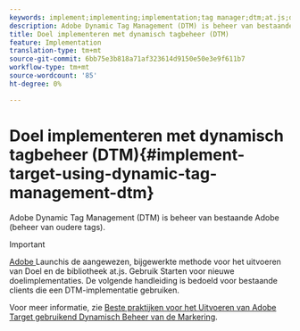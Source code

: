 ```yaml
---
keywords: implement;implementing;implementation;tag manager;dtm;at.js;dynamic tag management
description: Adobe Dynamic Tag Management (DTM) is beheer van bestaande Adobe (beheer van oudere tags).
title: Doel implementeren met dynamisch tagbeheer (DTM)
feature: Implementation
translation-type: tm+mt
source-git-commit: 6bb75e3b818a71af323614d9150e50e3e9f611b7
workflow-type: tm+mt
source-wordcount: '85'
ht-degree: 0%

---
```



# Doel implementeren met dynamisch tagbeheer (DTM){#implement-target-using-dynamic-tag-management-dtm}

Adobe Dynamic Tag Management (DTM) is beheer van bestaande Adobe (beheer van oudere tags).

>[!IMPORTANT]
>
>[Adobe ](/help/c-implementing-target/c-implementing-target-for-client-side-web/how-to-deployatjs/cmp-implementing-target-using-adobe-launch.md#topic_5234DDAEB0834333BD6BA1B05892FC25) Launchis de aangewezen, bijgewerkte methode voor het uitvoeren van Doel en de bibliotheek at.js. Gebruik Starten voor nieuwe doelimplementaties. De volgende handleiding is bedoeld voor bestaande clients die een DTM-implementatie gebruiken.

Voor meer informatie, zie [Beste praktijken voor het Uitvoeren van Adobe Target gebruikend Dynamisch Beheer van de Markering](https://experienceleague.adobe.com/docs/dtm/implementing/overview.html).
